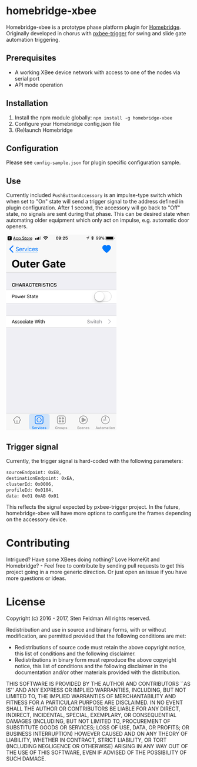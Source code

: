 # homebridge-xbee

Homebridge-xbee is a prototype phase platform plugin for [Homebridge](https://github.com/nfarina/homebridge). Originally developed in chorus with [pxbee-trigger](https://github.com/exsilium/pxbee-trigger) for swing and slide gate automation triggering.

## Prerequisites

* A working XBee device network with access to one of the nodes via serial port
* API mode operation

## Installation

1. Install the npm module globally: `npm install -g homebridge-xbee`
2. Configure your Homebridge config.json file
3. (Re)launch Homebridge

## Configuration

Please see `config-sample.json` for plugin specific configuration sample.

## Use

Currently included `PushButtonAccessory` is an impulse-type switch which when set to "On" state will send a trigger signal to the address defined in plugin configuration. After 1 second, the accessory will go back to "Off" state, no signals are sent during that phase. This can be desired state when automating older equipment which only act on impulse, e.g. automatic door openers.

![Example screenshot](doc/screenshot01.png)

## Trigger signal

Currently, the trigger signal is hard-coded with the following parameters:

```
sourceEndpoint: 0xE8,
destinationEndpoint: 0xEA,
clusterId: 0x0006,
profileId: 0x0104,
data: 0x01 0xAB 0x01
```

This reflects the signal expected by pxbee-trigger project. In the future, homebridge-xbee will have more options to configure the frames depending on the accessory device.

# Contributing

Intrigued? Have some XBees doing nothing? Love HomeKit and Homebridge? - Feel free to contribute by sending pull requests to get this project going in a more generic direction. Or just open an issue if you have more questions or ideas.

# License

Copyright (c) 2016 - 2017, Sten Feldman
All rights reserved.

Redistribution and use in source and binary forms, with or without
modification, are permitted provided that the following conditions are met:

 * Redistributions of source code must retain the above copyright notice,
   this list of conditions and the following disclaimer.
 * Redistributions in binary form must reproduce the above copyright
   notice, this list of conditions and the following disclaimer in the
   documentation and/or other materials provided with the distribution.

THIS SOFTWARE IS PROVIDED BY THE AUTHOR AND CONTRIBUTORS ``AS IS'' AND ANY
EXPRESS OR IMPLIED WARRANTIES, INCLUDING, BUT NOT LIMITED TO, THE IMPLIED
WARRANTIES OF MERCHANTABILITY AND FITNESS FOR A PARTICULAR PURPOSE ARE
DISCLAIMED. IN NO EVENT SHALL THE AUTHOR OR CONTRIBUTORS BE LIABLE FOR ANY
DIRECT, INDIRECT, INCIDENTAL, SPECIAL, EXEMPLARY, OR CONSEQUENTIAL DAMAGES
(INCLUDING, BUT NOT LIMITED TO, PROCUREMENT OF SUBSTITUTE GOODS OR
SERVICES; LOSS OF USE, DATA, OR PROFITS; OR BUSINESS INTERRUPTION) HOWEVER
CAUSED AND ON ANY THEORY OF LIABILITY, WHETHER IN CONTRACT, STRICT
LIABILITY, OR TORT (INCLUDING NEGLIGENCE OR OTHERWISE) ARISING IN ANY WAY
OUT OF THE USE OF THIS SOFTWARE, EVEN IF ADVISED OF THE POSSIBILITY OF SUCH
DAMAGE.